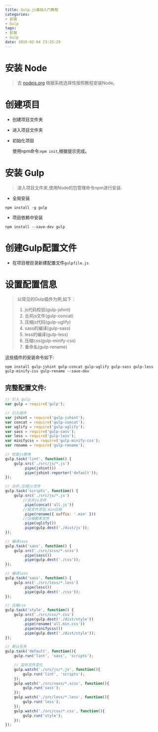 ```yaml
---
title: Gulp.js基础入门教程
categories:
- 前端
- Gulp
tags:
- 前端
- Gulp
date: 2016-02-04 23:25:29
---
```

# 安装 Node

>去 [nodejs.org](http://nodejs.org) 根据系统选择性按照教程安装Node。

# 创建项目

* 创建项目文件夹

* 进入项目文件夹

* 初始化项目

   使用npm命令:`npm init`,根据提示完成。


# 安装 Gulp

>进入项目文件夹,使用Node的包管理命令npm进行安装.

* 全局安装

``` shell
npm install -g gulp
```

* 项目依赖中安装

``` shell
npm install --save-dev gulp
```

# 创建Gulp配置文件

* 在项目根目录新建配置文件`gulpfile.js`

# 设置配置信息

>以常见的Gulp插件为例,如下：
>1. js代码校验(gulp-jshint)
>2. 合并js文件(gulp-concat)
>3. 压缩js代码(gulp-uglify)
>4. sass的编译(gulp-sass)
>5. less的编译(gulp-less)
>6. 压缩css(gulp-minify-css)
>7. 重命名(gulp-rename)

这些插件的安装命令如下:

``` shell
npm install gulp-jshint gulp-concat gulp-uglify gulp-sass gulp-less gulp-minify-css gulp-rename --save-dev
```

## 完整配置文件:

``` js
// 引入 gulp
var gulp = require('gulp');

// 引入组件
var jshint = require('gulp-jshint');
var concat = require('gulp-concat');
var uglify = require('gulp-uglify');
var sass = require('gulp-sass');
var less = require('gulp-less');
var minifycss = require('gulp-minify-css');
var rename = require('gulp-rename');

// 检查js脚本
gulp.task('lint', function() {
    gulp.src('./src/js/*.js')
        .pipe(jshint())
        .pipe(jshint.reporter('default'));
});

// 合并,压缩js文件
gulp.task('scripts', function() {
    gulp.src('./src/js/*.js')
        //合并js文件
        .pipe(concat('all.js'))
        //给文件添加.min后缀
        .pipe(rename({ suffix: '.min' }))
        //压缩脚本文件
        .pipe(uglify())
        .pipe(gulp.dest('./dist/js'));
});

// 编译sass
gulp.task('sass', function() {
    gulp.src('./src/scss/*.scss')
        .pipe(sass())
        .pipe(gulp.dest('./css'));
});

// 编译less
gulp.task('sass', function() {
    gulp.src('./src/less/*.less')
        .pipe(less())
        .pipe(gulp.dest('./css'));
});

// 压缩css
gulp.task('style', function() {
    gulp.src('./src/css/*.css')
        .pipe(gulp.dest('./dist/style'))
        .pipe(rename('all.min.css'))
        .pipe(minifycss())
        .pipe(gulp.dest('./dist/style'));
});

// 默认任务
gulp.task('default', function(){
    gulp.run('lint', 'sass', 'scripts');

    // 监听文件变化
    gulp.watch('./src/js/*.js', function(){
        gulp.run('lint', 'scripts');
    });
    gulp.watch('./src/sass/*.scss', function(){
        gulp.run('sass');
    });
    gulp.watch('./src/less/*.less', function(){
        gulp.run('less');
    });
    gulp.watch('./src/css/*.css', function(){
        gulp.run('style');
    });
});
```
